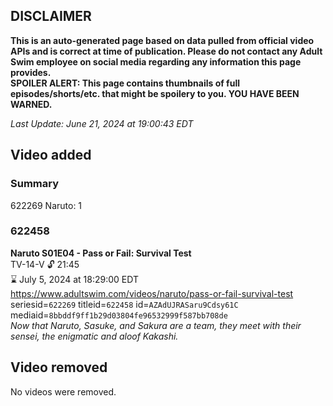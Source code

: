 ## DISCLAIMER
**This is an auto-generated page based on data pulled from official video APIs and is correct at time of publication. Please do not contact any Adult Swim employee on social media regarding any information this page provides.**  
**SPOILER ALERT: This page contains thumbnails of full episodes/shorts/etc. that might be spoilery to you. YOU HAVE BEEN WARNED.**  

_Last Update: June 21, 2024 at 19:00:43 EDT_
## Video added
### Summary
622269 Naruto: 1  
### 622458
**Naruto S01E04 - Pass or Fail: Survival Test**  
TV-14-V 🔓 21:45  
⌛ July 5, 2024 at 18:29:00 EDT  
https://www.adultswim.com/videos/naruto/pass-or-fail-survival-test  
seriesid=`622269` titleid=`622458` id=`AZAdUJRASaru9Cdsy61C` mediaid=`8bbddf9ff1b29d03804fe96532999f587bb708de`  
_Now that Naruto, Sasuke, and Sakura are a team, they meet with their sensei, the enigmatic and aloof Kakashi._  
## Video removed
No videos were removed.  
